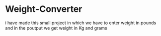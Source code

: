 # Weight-Converter
i have made this small project in which we have to enter weight in pounds and in the poutput we get weight in Kg and grams
